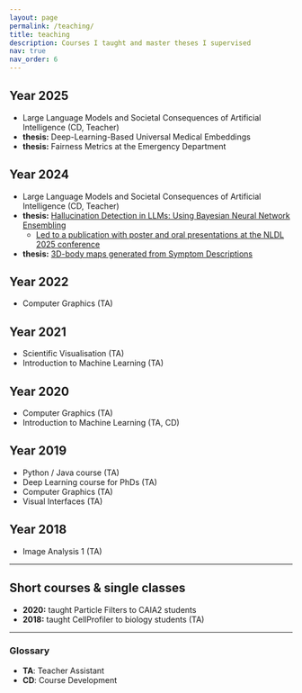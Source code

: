 ```yaml
---
layout: page
permalink: /teaching/
title: teaching
description: Courses I taught and master theses I supervised
nav: true
nav_order: 6
---
```


## Year 2025

- Large Language Models and Societal Consequences of Artificial Intelligence (CD, Teacher)
- **thesis:** Deep-Learning-Based Universal Medical Embeddings
- **thesis:** Fairness Metrics at the Emergency Department

## Year 2024

- Large Language Models and Societal Consequences of Artificial Intelligence (CD, Teacher)
- **thesis:** [Hallucination Detection in LLMs: Using Bayesian Neural Network Ensembling](https://urn.kb.se/resolve?urn=urn:nbn:se:uu:diva-535921)
  - [Led to a publication with poster and oral presentations at the NLDL 2025 conference](/publications/#hallucination%20detection)
- **thesis:** [3D-body maps generated from Symptom Descriptions](https://urn.kb.se/resolve?urn=urn:nbn:se:uu:diva-533725)

## Year 2022

- Computer Graphics (TA)

## Year 2021

- Scientific Visualisation (TA)
- Introduction to Machine Learning (TA)

## Year 2020

- Computer Graphics (TA)
- Introduction to Machine Learning (TA, CD)

## Year 2019

- Python / Java course (TA)
- Deep Learning course for PhDs (TA)
- Computer Graphics (TA)
- Visual Interfaces (TA)

## Year 2018

- Image Analysis 1 (TA)

---

## Short courses & single classes

- **2020:** taught Particle Filters to CAIA2 students
- **2018:** taught CellProfiler to biology students (TA)

---

### Glossary

- **TA**: Teacher Assistant
- **CD**: Course Development
